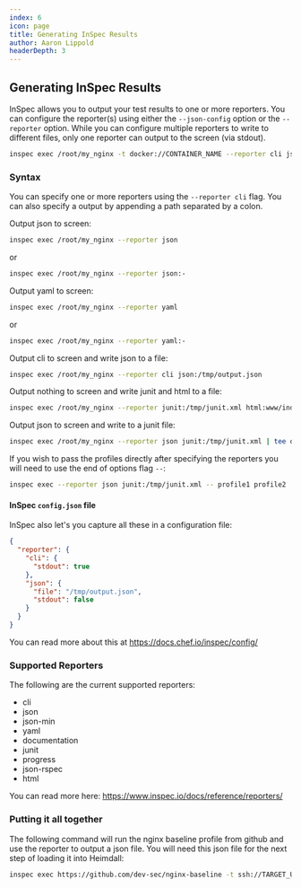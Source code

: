 ```yaml
---
index: 6
icon: page
title: Generating InSpec Results
author: Aaron Lippold
headerDepth: 3
---
```


## Generating InSpec Results

InSpec allows you to output your test results to one or more reporters. You can configure the reporter(s) using either the `--json-config` option or the `--reporter` option. While you can configure multiple reporters to write to different files, only one reporter can output to the screen (via stdout).

```sh
inspec exec /root/my_nginx -t docker://CONTAINER_NAME --reporter cli json:baseline_output.json
```

### Syntax

You can specify one or more reporters using the `--reporter cli` flag. You can also specify a output by appending a path separated by a colon.

Output json to screen:

```sh
inspec exec /root/my_nginx --reporter json
```
or
```sh
inspec exec /root/my_nginx --reporter json:-
```

Output yaml to screen:

```sh
inspec exec /root/my_nginx --reporter yaml
```
or
```sh
inspec exec /root/my_nginx --reporter yaml:-
```

Output cli to screen and write json to a file:

```sh
inspec exec /root/my_nginx --reporter cli json:/tmp/output.json
```

Output nothing to screen and write junit and html to a file:

```sh
inspec exec /root/my_nginx --reporter junit:/tmp/junit.xml html:www/index.html
```
Output json to screen and write to a junit file:

```sh
inspec exec /root/my_nginx --reporter json junit:/tmp/junit.xml | tee out.json
```

If you wish to pass the profiles directly after specifying the reporters you will need to use the end of options flag `--`:

```sh
inspec exec --reporter json junit:/tmp/junit.xml -- profile1 profile2
```

#### InSpec `config.json` file

InSpec also let's you capture all these in a  configuration file:

```json
{
  "reporter": {
    "cli": {
      "stdout": true
    },
    "json": {
      "file": "/tmp/output.json",
      "stdout": false
    }
  }
}
```
You can read more about this at <https://docs.chef.io/inspec/config/>
### Supported Reporters

The following are the current supported reporters:

- cli
- json
- json-min
- yaml
- documentation
- junit
- progress
- json-rspec
- html

You can read more here: <https://www.inspec.io/docs/reference/reporters/>

### Putting it all together

The following command will run the nginx baseline profile from github and use the reporter to output a json file. You will need this json file for the next step of loading it into Heimdall:

```sh
inspec exec https://github.com/dev-sec/nginx-baseline -t ssh://TARGET_USERNAME:TARGET_PASSWORD@TARGET_IP --reporter cli json:baseline_output.json
```
